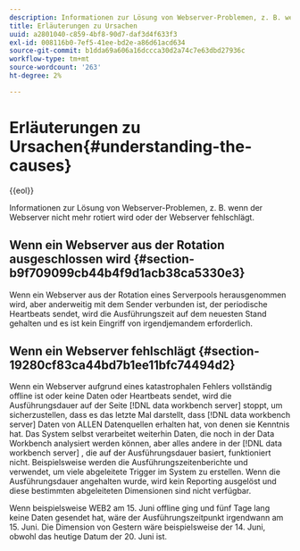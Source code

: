 ```yaml
---
description: Informationen zur Lösung von Webserver-Problemen, z. B. wenn der Webserver nicht mehr rotiert wird oder der Webserver fehlschlägt.
title: Erläuterungen zu Ursachen
uuid: a2801040-c859-4bf8-90d7-daf3d4f633f3
exl-id: 008116b0-7ef5-41ee-bd2e-a86d61acd634
source-git-commit: b1dda69a606a16dccca30d2a74c7e63dbd27936c
workflow-type: tm+mt
source-wordcount: '263'
ht-degree: 2%

---
```


# Erläuterungen zu Ursachen{#understanding-the-causes}

{{eol}}

Informationen zur Lösung von Webserver-Problemen, z. B. wenn der Webserver nicht mehr rotiert wird oder der Webserver fehlschlägt.

## Wenn ein Webserver aus der Rotation ausgeschlossen wird {#section-b9f709099cb44b4f9d1acb38ca5330e3}

Wenn ein Webserver aus der Rotation eines Serverpools herausgenommen wird, aber anderweitig mit dem Sender verbunden ist, der periodische Heartbeats sendet, wird die Ausführungszeit auf dem neuesten Stand gehalten und es ist kein Eingriff von irgendjemandem erforderlich.

## Wenn ein Webserver fehlschlägt {#section-19280cf83ca44bd7b1ee11bfc74494d2}

Wenn ein Webserver aufgrund eines katastrophalen Fehlers vollständig offline ist oder keine Daten oder Heartbeats sendet, wird die Ausführungsdauer auf der Seite [!DNL data workbench server] stoppt, um sicherzustellen, dass es das letzte Mal darstellt, dass [!DNL data workbench server] Daten von ALLEN Datenquellen erhalten hat, von denen sie Kenntnis hat. Das System selbst verarbeitet weiterhin Daten, die noch in der Data Workbench analysiert werden können, aber alles andere in der [!DNL data workbench server] , die auf der Ausführungsdauer basiert, funktioniert nicht. Beispielsweise werden die Ausführungszeitenberichte und verwendet, um viele abgeleitete Trigger im System zu erstellen. Wenn die Ausführungsdauer angehalten wurde, wird kein Reporting ausgelöst und diese bestimmten abgeleiteten Dimensionen sind nicht verfügbar.

Wenn beispielsweise WEB2 am 15. Juni offline ging und fünf Tage lang keine Daten gesendet hat, wäre der Ausführungszeitpunkt irgendwann am 15. Juni. Die Dimension von Gestern wäre beispielsweise der 14. Juni, obwohl das heutige Datum der 20. Juni ist.
